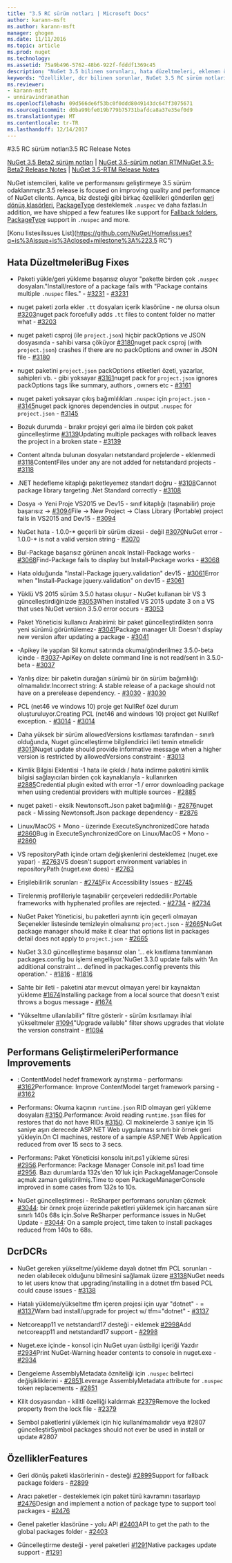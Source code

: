 ```yaml
---
title: "3.5 RC sürüm notları | Microsoft Docs"
author: karann-msft
ms.author: karann-msft
manager: ghogen
ms.date: 11/11/2016
ms.topic: article
ms.prod: nuget
ms.technology: 
ms.assetid: 75a9b496-5762-48b6-922f-fdddf1369c45
description: "NuGet 3.5 bilinen sorunları, hata düzeltmeleri, eklenen özellikleri ve dcr dahil olmak üzere RC sürüm notları."
keywords: "Özellikler, dcr bilinen sorunlar, NuGet 3.5 RC sürüm notları, hata düzeltmeleri eklendi"
ms.reviewer:
- karann-msft
- unniravindranathan
ms.openlocfilehash: 09d566de6f53bc0f0ddd8049143dc647f3075671
ms.sourcegitcommit: d0ba99bfe019b779b75731bafdca8a37e35ef0d9
ms.translationtype: MT
ms.contentlocale: tr-TR
ms.lasthandoff: 12/14/2017
---
```

#<a name="35-rc-release-notes"></a><span data-ttu-id="ec2bb-104">3.5 RC sürüm notları</span><span class="sxs-lookup"><span data-stu-id="ec2bb-104">3.5 RC Release Notes</span></span>

<span data-ttu-id="ec2bb-105">[NuGet 3.5 Beta2 sürüm notları](../release-notes/nuget-3.5-Beta2.md) | [NuGet 3.5-sürüm notları RTM](../release-notes/nuget-3.5-RTM.md)</span><span class="sxs-lookup"><span data-stu-id="ec2bb-105">[NuGet 3.5-Beta2 Release Notes](../release-notes/nuget-3.5-Beta2.md) | [NuGet 3.5-RTM Release Notes](../release-notes/nuget-3.5-RTM.md)</span></span>

<span data-ttu-id="ec2bb-106">NuGet istemcileri, kalite ve performansını geliştirmeye 3.5 sürüm odaklanmıştır.</span><span class="sxs-lookup"><span data-stu-id="ec2bb-106">3.5 release is focused on improving quality and performance of NuGet clients.</span></span> <span data-ttu-id="ec2bb-107">Ayrıca, biz desteği gibi birkaç özellikleri gönderilen [geri dönüş klasörleri](https://github.com/NuGet/Home/issues/2899), [PackageType](https://github.com/NuGet/Home/issues/2476) desteklemek `.nuspec` ve daha fazlası.</span><span class="sxs-lookup"><span data-stu-id="ec2bb-107">In addition, we have shipped a few features like support for [Fallback folders](https://github.com/NuGet/Home/issues/2899), [PackageType](https://github.com/NuGet/Home/issues/2476) support in `.nuspec` and more.</span></span>

[<span data-ttu-id="ec2bb-108">Konu listesi</span><span class="sxs-lookup"><span data-stu-id="ec2bb-108">Issues List</span></span>](https://github.com/NuGet/Home/issues?q=is%3Aissue+is%3Aclosed+milestone%3A%223.5 RC")

## <a name="bug-fixes"></a><span data-ttu-id="ec2bb-109">Hata Düzeltmeleri</span><span class="sxs-lookup"><span data-stu-id="ec2bb-109">Bug Fixes</span></span>

* <span data-ttu-id="ec2bb-110">Paketi yükle/geri yükleme başarısız oluyor "pakette birden çok `.nuspec` dosyaları."</span><span class="sxs-lookup"><span data-stu-id="ec2bb-110">Install/restore of a package fails with "Package contains multiple `.nuspec` files."</span></span><span data-ttu-id="ec2bb-111"> - [#3231](https://github.com/NuGet/Home/issues/3231)</span><span class="sxs-lookup"><span data-stu-id="ec2bb-111"> - [#3231](https://github.com/NuGet/Home/issues/3231)</span></span>

* <span data-ttu-id="ec2bb-112">nuget paketi zorla ekler `.tt` dosyaları içerik klasörüne - ne olursa olsun [#3203](https://github.com/NuGet/Home/issues/3203)</span><span class="sxs-lookup"><span data-stu-id="ec2bb-112">nuget pack forcefully adds `.tt` files to content folder no matter what - [#3203](https://github.com/NuGet/Home/issues/3203)</span></span>

* <span data-ttu-id="ec2bb-113">nuget paketi csproj (ile `project.json`) hiçbir packOptions ve JSON dosyasında - sahibi varsa çöküyor [#3180](https://github.com/NuGet/Home/issues/3180)</span><span class="sxs-lookup"><span data-stu-id="ec2bb-113">nuget pack csproj (with `project.json`) crashes if there are no packOptions and owner in JSON file - [#3180](https://github.com/NuGet/Home/issues/3180)</span></span>

* <span data-ttu-id="ec2bb-114">nuget paketini `project.json` packOptions etiketleri özeti, yazarlar, sahipleri vb. - gibi yoksayar [#3161](https://github.com/NuGet/Home/issues/3161)</span><span class="sxs-lookup"><span data-stu-id="ec2bb-114">nuget pack for `project.json` ignores packOptions tags like summary, authors , owners etc - [#3161](https://github.com/NuGet/Home/issues/3161)</span></span>

* <span data-ttu-id="ec2bb-115">nuget paketi yoksayar çıkış bağımlılıkları `.nuspec` için `project.json`  -  [#3145](https://github.com/NuGet/Home/issues/3145)</span><span class="sxs-lookup"><span data-stu-id="ec2bb-115">nuget pack ignores dependencies in output `.nuspec` for `project.json` - [#3145](https://github.com/NuGet/Home/issues/3145)</span></span>

* <span data-ttu-id="ec2bb-116">Bozuk durumda - bırakır projeyi geri alma ile birden çok paket güncelleştirme [#3139](https://github.com/NuGet/Home/issues/3139)</span><span class="sxs-lookup"><span data-stu-id="ec2bb-116">Updating multiple packages with rollback leaves the project in a broken state - [#3139](https://github.com/NuGet/Home/issues/3139)</span></span>

* <span data-ttu-id="ec2bb-117">Content altında bulunan dosyaları netstandard projelerde - eklenmedi [#3118](https://github.com/NuGet/Home/issues/3118)</span><span class="sxs-lookup"><span data-stu-id="ec2bb-117">ContentFiles under any are not added for netstandard projects - [#3118](https://github.com/NuGet/Home/issues/3118)</span></span>

* <span data-ttu-id="ec2bb-118">.NET hedefleme kitaplığı paketleyemez standart doğru - [#3108](https://github.com/NuGet/Home/issues/3108)</span><span class="sxs-lookup"><span data-stu-id="ec2bb-118">Cannot package library targeting .Net Standard correctly - [#3108](https://github.com/NuGet/Home/issues/3108)</span></span>

* <span data-ttu-id="ec2bb-119">Dosya -> Yeni Proje VS2015 ve Dev15 - sınıf kitaplığı (taşınabilir) proje başarısız -> [#3094](https://github.com/NuGet/Home/issues/3094)</span><span class="sxs-lookup"><span data-stu-id="ec2bb-119">File -> New Project -> Class Library (Portable) project fails in VS2015 and Dev15 - [#3094](https://github.com/NuGet/Home/issues/3094)</span></span>

* <span data-ttu-id="ec2bb-120">NuGet hata - 1.0.0-* geçerli bir sürüm dizesi - değil [#3070](https://github.com/NuGet/Home/issues/3070)</span><span class="sxs-lookup"><span data-stu-id="ec2bb-120">NuGet error - 1.0.0-* is not a valid version string - [#3070](https://github.com/NuGet/Home/issues/3070)</span></span>

* <span data-ttu-id="ec2bb-121">Bul-Package başarısız görünen ancak Install-Package works - [#3068](https://github.com/NuGet/Home/issues/3068)</span><span class="sxs-lookup"><span data-stu-id="ec2bb-121">Find-Package fails to display but Install-Package works - [#3068](https://github.com/NuGet/Home/issues/3068)</span></span>

* <span data-ttu-id="ec2bb-122">Hata olduğunda "Install-Package jquery.validation" dev15 - [#3061](https://github.com/NuGet/Home/issues/3061)</span><span class="sxs-lookup"><span data-stu-id="ec2bb-122">Error when "Install-Package jquery.validation" on dev15 - [#3061](https://github.com/NuGet/Home/issues/3061)</span></span>

* <span data-ttu-id="ec2bb-123">Yüklü VS 2015 sürüm 3.5.0 hatası oluşur - NuGet kullanan bir VS 3 güncelleştirdiğinizde [#3053](https://github.com/NuGet/Home/issues/3053)</span><span class="sxs-lookup"><span data-stu-id="ec2bb-123">When installed VS 2015 update 3 on a VS that uses NuGet version 3.5.0 error occurs - [#3053](https://github.com/NuGet/Home/issues/3053)</span></span>

* <span data-ttu-id="ec2bb-124">Paket Yöneticisi kullanıcı Arabirimi: bir paket güncelleştirdikten sonra yeni sürümü görüntülemez- [#3041](https://github.com/NuGet/Home/issues/3041)</span><span class="sxs-lookup"><span data-stu-id="ec2bb-124">Package manager UI: Doesn't display new version after updating a package - [#3041](https://github.com/NuGet/Home/issues/3041)</span></span>

* <span data-ttu-id="ec2bb-125">-Apikey ile yapılan Sil komut satırında okuma/gönderilmez 3.5.0-beta içinde - [#3037](https://github.com/NuGet/Home/issues/3037)</span><span class="sxs-lookup"><span data-stu-id="ec2bb-125">-ApiKey on delete command line is not read/sent in 3.5.0-beta - [#3037](https://github.com/NuGet/Home/issues/3037)</span></span>

* <span data-ttu-id="ec2bb-126">Yanlış dize: bir paketin durağan sürümü bir ön sürüm bağımlılığı olmamalıdır.</span><span class="sxs-lookup"><span data-stu-id="ec2bb-126">Incorrect string: A stable release of a package should not have on a prerelease dependency.</span></span><span data-ttu-id="ec2bb-127"> - [#3030](https://github.com/NuGet/Home/issues/3030)</span><span class="sxs-lookup"><span data-stu-id="ec2bb-127"> - [#3030](https://github.com/NuGet/Home/issues/3030)</span></span>

* <span data-ttu-id="ec2bb-128">PCL (net46 ve windows 10) proje get NullRef özel durum oluşturuluyor.</span><span class="sxs-lookup"><span data-stu-id="ec2bb-128">Creating PCL (net46 and windows 10) project get NullRef exception.</span></span><span data-ttu-id="ec2bb-129"> - [#3014](https://github.com/NuGet/Home/issues/3014)</span><span class="sxs-lookup"><span data-stu-id="ec2bb-129"> - [#3014](https://github.com/NuGet/Home/issues/3014)</span></span>

* <span data-ttu-id="ec2bb-130">Daha yüksek bir sürüm allowedVersions kısıtlaması tarafından - sınırlı olduğunda, Nuget güncelleştirme bilgilendirici ileti temin etmelidir [#3013](https://github.com/NuGet/Home/issues/3013)</span><span class="sxs-lookup"><span data-stu-id="ec2bb-130">Nuget update should provide informative message when a higher version is restricted by allowedVersions constraint - [#3013](https://github.com/NuGet/Home/issues/3013)</span></span>

* <span data-ttu-id="ec2bb-131">Kimlik Bilgisi Eklentisi -1 hata ile çıkıldı / hata indirme paketini kimlik bilgisi sağlayıcıları birden çok kaynaklarıyla - kullanırken [#2885](https://github.com/NuGet/Home/issues/2885)</span><span class="sxs-lookup"><span data-stu-id="ec2bb-131">Credential plugin exited with error -1 / error downloading package when using credential providers with multiple sources - [#2885](https://github.com/NuGet/Home/issues/2885)</span></span>

* <span data-ttu-id="ec2bb-132">nuget paketi - eksik Newtonsoft.Json paket bağımlılığı - [#2876](https://github.com/NuGet/Home/issues/2876)</span><span class="sxs-lookup"><span data-stu-id="ec2bb-132">nuget pack - Missing Newtonsoft.Json package dependency - [#2876](https://github.com/NuGet/Home/issues/2876)</span></span>

* <span data-ttu-id="ec2bb-133">Linux/MacOS + Mono - üzerinde ExecuteSynchronizedCore hatada [#2860](https://github.com/NuGet/Home/issues/2860)</span><span class="sxs-lookup"><span data-stu-id="ec2bb-133">Bug in ExecuteSynchronizedCore on Linux/MacOS + Mono - [#2860](https://github.com/NuGet/Home/issues/2860)</span></span>

* <span data-ttu-id="ec2bb-134">VS repositoryPath içinde ortam değişkenlerini desteklemez (nuget.exe yapar) - [#2763](https://github.com/NuGet/Home/issues/2763)</span><span class="sxs-lookup"><span data-stu-id="ec2bb-134">VS doesn't support environment variables in repositoryPath (nuget.exe does) - [#2763](https://github.com/NuGet/Home/issues/2763)</span></span>

* <span data-ttu-id="ec2bb-135">Erişilebilirlik sorunları - [#2745](https://github.com/NuGet/Home/issues/2745)</span><span class="sxs-lookup"><span data-stu-id="ec2bb-135">Fix Accessibility Issues - [#2745](https://github.com/NuGet/Home/issues/2745)</span></span>

* <span data-ttu-id="ec2bb-136">Tirelenmiş profilleriyle taşınabilir çerçeveleri reddedilir.</span><span class="sxs-lookup"><span data-stu-id="ec2bb-136">Portable frameworks with hyphenated profiles are rejected.</span></span><span data-ttu-id="ec2bb-137"> - [#2734](https://github.com/NuGet/Home/issues/2734)</span><span class="sxs-lookup"><span data-stu-id="ec2bb-137"> - [#2734](https://github.com/NuGet/Home/issues/2734)</span></span>

* <span data-ttu-id="ec2bb-138">NuGet Paket Yöneticisi, bu paketleri ayrıntı için geçerli olmayan Seçenekler listesinde temizleyin olmalısınız `project.json`  -  [#2665](https://github.com/NuGet/Home/issues/2665)</span><span class="sxs-lookup"><span data-stu-id="ec2bb-138">NuGet package manager should make it clear that options list in packages detail does not apply to `project.json` - [#2665](https://github.com/NuGet/Home/issues/2665)</span></span>

* <span data-ttu-id="ec2bb-139">NuGet 3.3.0 güncelleştirme başarısız olan '... ek kısıtlama tanımlanan packages.config bu işlemi engelliyor.'</span><span class="sxs-lookup"><span data-stu-id="ec2bb-139">NuGet 3.3.0 update fails with 'An additional constraint ... defined in packages.config prevents this operation.'</span></span><span data-ttu-id="ec2bb-140"> - [#1816](https://github.com/NuGet/Home/issues/1816)</span><span class="sxs-lookup"><span data-stu-id="ec2bb-140"> - [#1816](https://github.com/NuGet/Home/issues/1816)</span></span>

* <span data-ttu-id="ec2bb-141">Sahte bir ileti - paketini atar mevcut olmayan yerel bir kaynaktan yükleme [#1674](https://github.com/NuGet/Home/issues/1674)</span><span class="sxs-lookup"><span data-stu-id="ec2bb-141">Installing package from a local source that doesn't exist throws a bogus message - [#1674](https://github.com/NuGet/Home/issues/1674)</span></span>

* <span data-ttu-id="ec2bb-142">"Yükseltme ullanılabilir" filtre gösterir - sürüm kısıtlamayı ihlal yükseltmeler [#1094](https://github.com/NuGet/Home/issues/1094)</span><span class="sxs-lookup"><span data-stu-id="ec2bb-142">"Upgrade vailable" filter shows upgrades that violate the version constraint - [#1094](https://github.com/NuGet/Home/issues/1094)</span></span>

## <a name="performance-improvements"></a><span data-ttu-id="ec2bb-143">Performans Geliştirmeleri</span><span class="sxs-lookup"><span data-stu-id="ec2bb-143">Performance Improvements</span></span>

* <span data-ttu-id="ec2bb-144">: ContentModel hedef framework ayrıştırma - performansı [#3162](https://github.com/NuGet/Home/issues/3162)</span><span class="sxs-lookup"><span data-stu-id="ec2bb-144">Performance: Improve ContentModel target framework parsing - [#3162](https://github.com/NuGet/Home/issues/3162)</span></span>

* <span data-ttu-id="ec2bb-145">Performans: Okuma kaçının `runtime.json` RID olmayan geri yükleme dosyaları [#3150](https://github.com/NuGet/Home/issues/3150).</span><span class="sxs-lookup"><span data-stu-id="ec2bb-145">Performance: Avoid reading `runtime.json` files for restores that do not have RIDs [#3150](https://github.com/NuGet/Home/issues/3150).</span></span> <span data-ttu-id="ec2bb-146">CI makinelerde 3 saniye için 15 saniye aşırı derecede ASP.NET Web uygulaması sınırlı bir örnek geri yükleyin.</span><span class="sxs-lookup"><span data-stu-id="ec2bb-146">On CI machines, restore of a sample ASP.NET Web Application reduced from over 15 secs to 3 secs.</span></span>

* <span data-ttu-id="ec2bb-147">Performans: Paket Yöneticisi konsolu init.ps1 yükleme süresi [#2956](https://github.com/NuGet/Home/issues/2956).</span><span class="sxs-lookup"><span data-stu-id="ec2bb-147">Performance: Package Manager Console init.ps1 load time [#2956](https://github.com/NuGet/Home/issues/2956).</span></span> <span data-ttu-id="ec2bb-148">Bazı durumlarda 132s'den 10'luk için PackageManagerConsole açmak zaman geliştirilmiş.</span><span class="sxs-lookup"><span data-stu-id="ec2bb-148">Time to open PackageManagerConsole improved in some cases from 132s to 10s.</span></span>

* <span data-ttu-id="ec2bb-149">NuGet güncelleştirmesi - ReSharper performans sorunları çözmek [#3044](https://github.com/NuGet/Home/issues/3044): bir örnek proje üzerinde paketleri yüklemek için harcanan süre sınırlı 140s 68s için.</span><span class="sxs-lookup"><span data-stu-id="ec2bb-149">Solve ReSharper performance issues in NuGet Update - [#3044](https://github.com/NuGet/Home/issues/3044): On a sample project, time taken to install packages reduced from 140s to 68s.</span></span>

## <a name="dcrs"></a><span data-ttu-id="ec2bb-150">Dcr</span><span class="sxs-lookup"><span data-stu-id="ec2bb-150">DCRs</span></span>

* <span data-ttu-id="ec2bb-151">NuGet gereken yükseltme/yükleme dayalı dotnet tfm PCL sorunları - neden olabilecek olduğunu bilmesini sağlamak üzere [#3138](https://github.com/NuGet/Home/issues/3138)</span><span class="sxs-lookup"><span data-stu-id="ec2bb-151">NuGet needs to let users know that upgrading/installing in a dotnet tfm based PCL could cause issues - [#3138](https://github.com/NuGet/Home/issues/3138)</span></span>

* <span data-ttu-id="ec2bb-152">Hatalı yükleme/yükseltme tfm içeren projesi için uyar "dotnet" - = [#3137](https://github.com/NuGet/Home/issues/3137)</span><span class="sxs-lookup"><span data-stu-id="ec2bb-152">Warn bad install/upgrade for project w/ tfm="dotnet" - [#3137](https://github.com/NuGet/Home/issues/3137)</span></span>

* <span data-ttu-id="ec2bb-153">Netcoreapp11 ve netstandard17 desteği - eklemek [#2998](https://github.com/NuGet/Home/issues/2998)</span><span class="sxs-lookup"><span data-stu-id="ec2bb-153">Add netcoreapp11 and netstandard17 support - [#2998](https://github.com/NuGet/Home/issues/2998)</span></span>

* <span data-ttu-id="ec2bb-154">Nuget.exe içinde - konsol için NuGet uyarı üstbilgi içeriği Yazdır [#2934](https://github.com/NuGet/Home/issues/2934)</span><span class="sxs-lookup"><span data-stu-id="ec2bb-154">Print NuGet-Warning header contents to console in nuget.exe - [#2934](https://github.com/NuGet/Home/issues/2934)</span></span>

* <span data-ttu-id="ec2bb-155">Dengeleme AssemblyMetadata özniteliği için `.nuspec` belirteci değişikliklerini - [#2851](https://github.com/NuGet/Home/issues/2851)</span><span class="sxs-lookup"><span data-stu-id="ec2bb-155">Leverage AssemblyMetadata attribute for `.nuspec` token replacements - [#2851](https://github.com/NuGet/Home/issues/2851)</span></span>

* <span data-ttu-id="ec2bb-156">Kilit dosyasından - kilitli özelliği kaldırmak [#2379](https://github.com/NuGet/Home/issues/2379)</span><span class="sxs-lookup"><span data-stu-id="ec2bb-156">Remove the locked property from the lock file - [#2379](https://github.com/NuGet/Home/issues/2379)</span></span>

* <span data-ttu-id="ec2bb-157">Sembol paketlerini yüklemek için hiç kullanılmamalıdır veya #2807 güncelleştir</span><span class="sxs-lookup"><span data-stu-id="ec2bb-157">Symbol packages should not ever be used in install or update #2807</span></span>

## <a name="features"></a><span data-ttu-id="ec2bb-158">Özellikler</span><span class="sxs-lookup"><span data-stu-id="ec2bb-158">Features</span></span>

* <span data-ttu-id="ec2bb-159">Geri dönüş paketi klasörlerinin - desteği [#2899](https://github.com/NuGet/Home/issues/2899)</span><span class="sxs-lookup"><span data-stu-id="ec2bb-159">Support for fallback package folders - [#2899](https://github.com/NuGet/Home/issues/2899)</span></span>

* <span data-ttu-id="ec2bb-160">Aracı paketler - desteklemek için paket türü kavramını tasarlayıp [#2476](https://github.com/NuGet/Home/issues/2476)</span><span class="sxs-lookup"><span data-stu-id="ec2bb-160">Design and implement a notion of package type to support tool packages - [#2476](https://github.com/NuGet/Home/issues/2476)</span></span>

* <span data-ttu-id="ec2bb-161">Genel paketler klasörüne - yolu API [#2403](https://github.com/NuGet/Home/issues/2403)</span><span class="sxs-lookup"><span data-stu-id="ec2bb-161">API to get the path to the global packages folder - [#2403](https://github.com/NuGet/Home/issues/2403)</span></span>

* <span data-ttu-id="ec2bb-162">Güncelleştirme desteği - yerel paketleri [#1291](https://github.com/NuGet/Home/issues/1291)</span><span class="sxs-lookup"><span data-stu-id="ec2bb-162">Native packages update support - [#1291](https://github.com/NuGet/Home/issues/1291)</span></span>
